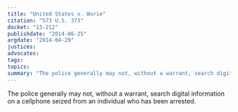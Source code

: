 ```yaml
---
title: "United States v. Wurie"
citation: "573 U.S. 373"
docket: "13-212"
publishdate: "2014-06-25"
argdate: "2014-04-29"
justices:
advocates:
tags:
topics:
summary: "The police generally may not, without a warrant, search digital information on a cellphone seized from an individual who has been arrested."
---
```

The police generally may not, without a warrant, search digital information on a cellphone seized from an individual who has been arrested.

